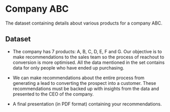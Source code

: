 # Company ABC
The dataset containing details about various products for a company ABC.

## Dataset

- The company has 7 products: A, B, C, D, E, F and G. Our objective is to make recommendations to the sales team so the process of reachout to conversion is more optimised. All the data mentioned in the set contains data for only people who have ended up purchasing.
- We can make recommendations about the entire process from generating a lead to converting the prospect into a customer. These recommendations must be backed up with
insights from the data and presented to the CEO of the company.

- A final presentation (in PDF format) containing your recommendations.
